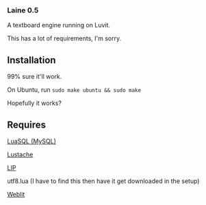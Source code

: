 ### Laine 0.5

A textboard engine running on Luvit.

This has a lot of requirements, I'm sorry.

## Installation

99% sure it'll work.

On Ubuntu, run `sudo make ubuntu && sudo make`

Hopefully it works?

## Requires

[LuaSQL (MySQL)](https://keplerproject.github.io/luasql/)

[Lustache](https://github.com/Olivine-Labs/lustache)

[LIP](https://github.com/Dynodzzo/Lua_INI_Parser)

utf8.lua (I have to find this then have it get downloaded in the setup)

[Weblit](https://github.com/creationix/weblit)

